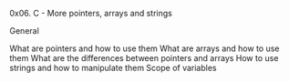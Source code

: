 0x06. C - More pointers, arrays and strings

General

What are pointers and how to use them
What are arrays and how to use them
What are the differences between pointers and arrays
How to use strings and how to manipulate them
Scope of variables

